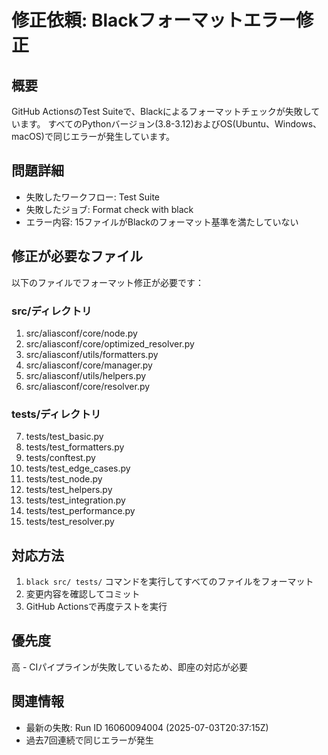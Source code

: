 # 修正依頼: Blackフォーマットエラー修正

## 概要
GitHub ActionsのTest Suiteで、Blackによるフォーマットチェックが失敗しています。
すべてのPythonバージョン(3.8-3.12)およびOS(Ubuntu、Windows、macOS)で同じエラーが発生しています。

## 問題詳細
- 失敗したワークフロー: Test Suite
- 失敗したジョブ: Format check with black
- エラー内容: 15ファイルがBlackのフォーマット基準を満たしていない

## 修正が必要なファイル
以下のファイルでフォーマット修正が必要です：

### src/ディレクトリ
1. src/aliasconf/core/node.py
2. src/aliasconf/core/optimized_resolver.py
3. src/aliasconf/utils/formatters.py
4. src/aliasconf/core/manager.py
5. src/aliasconf/utils/helpers.py
6. src/aliasconf/core/resolver.py

### tests/ディレクトリ
7. tests/test_basic.py
8. tests/test_formatters.py
9. tests/conftest.py
10. tests/test_edge_cases.py
11. tests/test_node.py
12. tests/test_helpers.py
13. tests/test_integration.py
14. tests/test_performance.py
15. tests/test_resolver.py

## 対応方法
1. `black src/ tests/` コマンドを実行してすべてのファイルをフォーマット
2. 変更内容を確認してコミット
3. GitHub Actionsで再度テストを実行

## 優先度
高 - CIパイプラインが失敗しているため、即座の対応が必要

## 関連情報
- 最新の失敗: Run ID 16060094004 (2025-07-03T20:37:15Z)
- 過去7回連続で同じエラーが発生